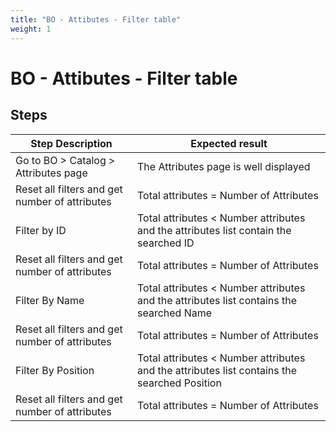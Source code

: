 ```yaml
---
title: "BO - Attibutes - Filter table"
weight: 1
---
```


# BO - Attibutes - Filter table
## Steps
| Step Description | Expected result |
| ----- | ----- |
| Go to BO > Catalog > Attributes page | The Attributes page is well displayed |
| Reset all filters and get number of attributes | Total attributes = Number of Attributes |
| Filter by ID | Total attributes < Number attributes and the attributes list contain the searched ID |
| Reset all filters and get number of attributes | Total attributes = Number of Attributes |
| Filter By Name | Total attributes < Number attributes and the attributes list contains the searched Name |
| Reset all filters and get number of attributes | Total attributes = Number of Attributes |
| Filter By Position | Total attributes < Number attributes and the attributes list contains the searched Position |
| Reset all filters and get number of attributes | Total attributes = Number of Attributes |
